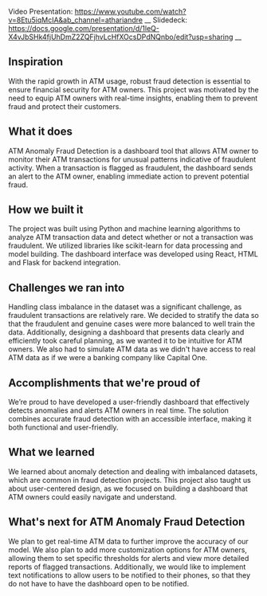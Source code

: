 Video Presentation: https://www.youtube.com/watch?v=8Etu5iqMcIA&ab_channel=athariandre __
Slidedeck: https://docs.google.com/presentation/d/1leQ-X4vJbSHk4fjUhDmZ2ZQFjhvLcHfXOcsDPdNQnbo/edit?usp=sharing __


## Inspiration
With the rapid growth in ATM usage, robust fraud detection is essential to ensure financial security for ATM owners. This project was motivated by the need to equip ATM owners with real-time insights, enabling them to prevent fraud and protect their customers.

## What it does
ATM Anomaly Fraud Detection is a dashboard tool that allows ATM owner to monitor their ATM transactions for unusual patterns indicative of fraudulent activity. When a transaction is flagged as fraudulent, the dashboard sends an alert to the ATM owner, enabling immediate action to prevent potential fraud.

## How we built it
The project was built using Python and machine learning algorithms to analyze ATM transaction data and detect whether or not a transaction was fraudulent. We utilized libraries like scikit-learn for data processing and model building. The dashboard interface was developed using React, HTML and Flask for backend integration. 

## Challenges we ran into
Handling class imbalance in the dataset was a significant challenge, as fraudulent transactions are relatively rare. We decided to stratify the data so that the fraudulent and genuine cases were more balanced to well train the data. Additionally, designing a dashboard that presents data clearly and efficiently took careful planning, as we wanted it to be intuitive for ATM owners.  We also had to simulate ATM data as we didn't have access to real ATM data as if we were a banking company like Capital One.

## Accomplishments that we're proud of
We’re proud to have developed a user-friendly dashboard that effectively detects anomalies and alerts ATM owners in real time. The solution combines accurate fraud detection with an accessible interface, making it both functional and user-friendly.

## What we learned
We learned about anomaly detection and dealing with imbalanced datasets, which are common in fraud detection projects. This project also taught us about user-centered design, as we focused on building a dashboard that ATM owners could easily navigate and understand.

## What's next for ATM Anomaly Fraud Detection
We plan to get real-time ATM data to further improve the accuracy of our model.  We also plan to add more customization options for ATM owners, allowing them to set specific thresholds for alerts and view more detailed reports of flagged transactions. Additionally, we would like to implement text notifications to allow users to be notified to their phones, so that they do not have to have the dashboard open to be notified. 
